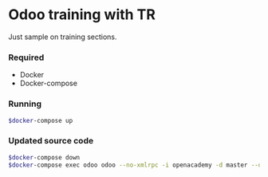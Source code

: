 # Odoo training with TR

Just sample on training sections.

### Required
- Docker
- Docker-compose

### Running

```bash
$docker-compose up
```

### Updated source code

```bash
$docker-compose down
$docker-compose exec odoo odoo --no-xmlrpc -i openacademy -d master --db_host db -r odoo -w odoo --stop-after-init
```
